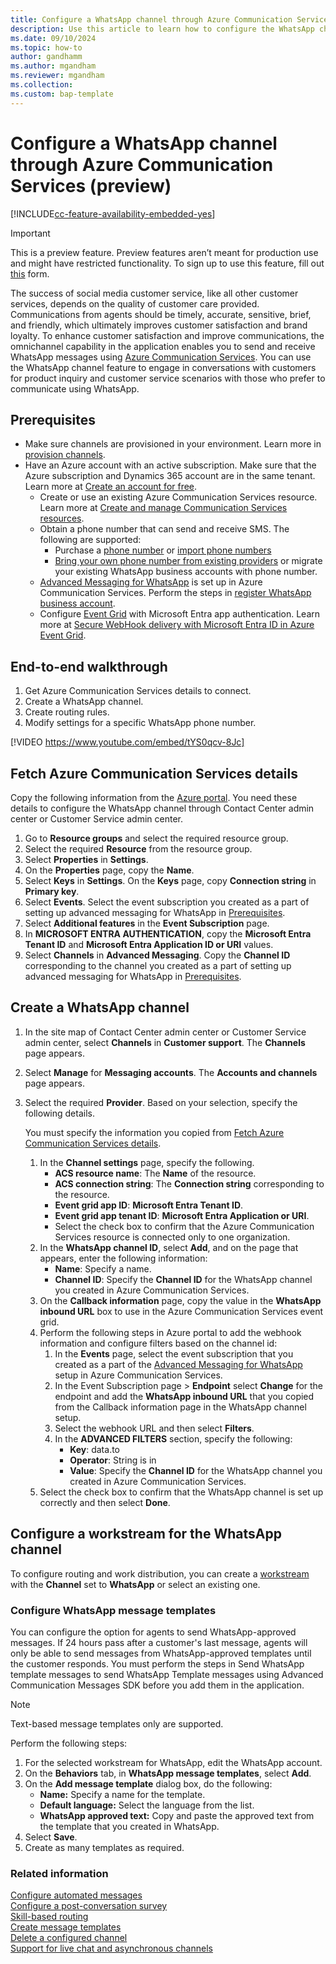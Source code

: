 ```yaml
---
title: Configure a WhatsApp channel through Azure Communication Services (preview)
description: Use this article to learn how to configure the WhatsApp channel through Azure Communication Services.
ms.date: 09/10/2024
ms.topic: how-to
author: gandhamm
ms.author: mgandham
ms.reviewer: mgandham
ms.collection:
ms.custom: bap-template
---
```


# Configure a WhatsApp channel through Azure Communication Services (preview)

[!INCLUDE[cc-feature-availability-embedded-yes](../includes/cc-feature-availability-embedded-yes.md)]

> [!IMPORTANT]
> This is a preview feature.
> Preview features aren’t meant for production use and might have restricted functionality. To sign up to use this feature, fill out [this](https://forms.office.com/r/xu3K2hDic1) form.

The success of social media customer service, like all other customer services, depends on the quality of customer care provided. Communications from agents should be timely, accurate, sensitive, brief, and friendly, which ultimately improves customer satisfaction and brand loyalty. To enhance customer satisfaction and improve communications, the omnichannel capability in the application enables you to send and receive WhatsApp messages using [Azure Communication Services](/azure/communication-services). You can use the WhatsApp channel feature to engage in conversations with customers for product inquiry and customer service scenarios with those who prefer to communicate using WhatsApp. 


## Prerequisites

- Make sure channels are provisioned in your environment. Learn more in [provision channels](../implement/provision-channels.md).
- Have an Azure account with an active subscription. Make sure that the Azure subscription and Dynamics 365 account are in the same tenant. Learn more at [Create an account for free](https://azure.microsoft.com/pricing/purchase-options/azure-account).
   - Create or use an existing Azure Communication Services resource. Learn more at [Create and manage Communication Services resources](/azure/communication-services/quickstarts/create-communication-resource).
    - Obtain a phone number that can send and receive SMS. The following are supported:
       - Purchase a [phone number](/azure/communication-services/quickstarts/telephony/get-phone-number) or [import phone numbers](/dynamics365/customer-service/administer/voice-channel-sync-from-acs?context=/dynamics365/contact-center/context/administer-context)
       - [Bring your own phone number from existing providers](/dynamics365/customer-service/administer/voice-channel-bring-your-own-number?context=/dynamics365/contact-center/context/administer-context) or migrate your existing WhatsApp business accounts with phone number.
   - [Advanced Messaging for WhatsApp](/azure/communication-services/concepts/advanced-messaging/whatsapp/whatsapp-overview) is set up in Azure Communication Services. Perform the steps in [register WhatsApp business account](/azure/communication-services/quickstarts/advanced-messaging/whatsapp/connect-whatsapp-business-account).
   - Configure [Event Grid](/azure/communication-services/quickstarts/advanced-messaging/whatsapp/handle-advanced-messaging-events) with Microsoft Entra app authentication. Learn more at [Secure WebHook delivery with Microsoft Entra ID in Azure Event Grid](/azure/event-grid/secure-webhook-delivery).

## End-to-end walkthrough

1. Get Azure Communication Services details to connect.
2. Create a WhatsApp channel.
3. Create routing rules.
4. Modify settings for a specific WhatsApp phone number.<br>


 [!VIDEO https://www.youtube.com/embed/tYS0qcv-8Jc]


## Fetch Azure Communication Services details

Copy the following information from the [Azure portal](https://ms.portal.azure.com/). You need these details to configure the WhatsApp channel through Contact Center admin center or Customer Service admin center.
   
   1. Go to **Resource groups** and select the required resource group. 
   1. Select the required **Resource** from the resource group.
   1. Select **Properties** in **Settings**. 
   1. On the **Properties** page, copy the **Name**. 
   1. Select **Keys** in **Settings**. On the **Keys** page, copy **Connection string** in **Primary key**.
   1. Select **Events**. Select the event subscription you created as a part of setting up advanced messaging for WhatsApp in [Prerequisites](#prerequisites).
   1. Select **Additional features** in the **Event Subscription** page. 
   1. In **MICROSOFT ENTRA AUTHENTICATION**, copy the **Microsoft Entra Tenant ID** and **Microsoft Entra Application ID or URI** values.
   1. Select **Channels** in **Advanced Messaging**. Copy the **Channel ID** corresponding to the channel you created as a part of setting up advanced messaging for WhatsApp in [Prerequisites](#prerequisites).

## Create a WhatsApp channel

1. In the site map of Contact Center admin center or Customer Service admin center, select **Channels** in **Customer support**. The **Channels** page appears.
    
1. Select **Manage** for **Messaging accounts**. The **Accounts and channels** page appears.
   
1. Select the required **Provider**. Based on your selection, specify the following details.
 
    You must specify the information you copied from [Fetch Azure Communication Services details](#fetch-azure-communication-services-details).
    
     1. In the **Channel settings** page, specify the following. 
         - **ACS resource name**: The **Name** of the resource.
         - **ACS connection string**: The **Connection string** corresponding to the resource.
         - **Event grid app ID**: **Microsoft Entra Tenant ID**.
         - **Event grid app tenant ID**:  **Microsoft Entra Application  or URI**.
         - Select the check box to confirm that the Azure Communication Services resource is connected only to one organization.
     1. In the **WhatsApp channel ID**, select **Add**, and on the page that appears, enter the following information:
         - **Name**: Specify a name.
         - **Channel ID**: Specify the **Channel ID** for the WhatsApp channel you created in Azure Communication Services.
     1. On the **Callback information** page, copy the value in the **WhatsApp inbound URL** box to use in the Azure Communication Services event grid.
     1. Perform the following steps in Azure portal to add the webhook information and configure filters based on the channel id:
        1. In the **Events** page, select the event subscription that you created as a part of the [Advanced Messaging for WhatsApp](/azure/communication-services/concepts/advanced-messaging/whatsapp/whatsapp-overview) setup in Azure Communication Services.
        1. In the Event Subscription page > **Endpoint** select **Change** for the endpoint and add the **WhatsApp inbound URL** that you copied from the Callback information page in the WhatsApp channel setup.
        1. Select the webhook URL and then select **Filters**.
        1. In the **ADVANCED FILTERS** section, specify the following:
           - **Key**: data.to
           - **Operator**: String is in
           - **Value**:  Specify the **Channel ID** for the WhatsApp channel you created in Azure Communication Services.
     1. Select the check box to confirm that the WhatsApp channel is set up correctly and then select **Done**.
               
## Configure a workstream for the WhatsApp channel

To configure routing and work distribution, you can create a [workstream](/dynamics365/customer-service/administer/create-workstreams?context=/dynamics365/contact-center/context/administer-context) with the **Channel** set to **WhatsApp** or select an existing one.

### Configure WhatsApp message templates

You can configure the option for agents to send WhatsApp-approved messages. If 24 hours pass after a customer's last message, agents will only be able to send messages from WhatsApp-approved templates until the customer responds. You must perform the steps in Send WhatsApp template messages to send WhatsApp Template messages using Advanced Communication Messages SDK before you add them in the application.

> [!NOTE]
> Text-based message templates only are supported.

Perform the following steps:

1. For the selected workstream for WhatsApp, edit the WhatsApp account.
2. On the **Behaviors** tab, in **WhatsApp message templates**, select **Add**.
3. On the **Add message template** dialog box, do the following:
   - **Name:** Specify a name for the template.
   - **Default language:** Select the language from the list.
   - **WhatsApp approved text:** Copy and paste the approved text from the template that you created in WhatsApp.
4. Select **Save**.
5. Create as many templates as required.


### Related information

[Configure automated messages](/dynamics365/customer-service/administer/configure-automated-message?context=/dynamics365/contact-center/context/administer-context)   
[Configure a post-conversation survey](/dynamics365/customer-service/administer/configure-post-conversation-survey?context=/dynamics365/contact-center/context/administer-context)  
[Skill-based routing](/dynamics365/customer-service/administer/overview-skill-work-distribution?context=/dynamics365/contact-center/context/administer-context)   
[Create message templates](/dynamics365/customer-service/administer/create-message-templates?context=/dynamics365/contact-center/context/administer-context)   
[Delete a configured channel](/dynamics365/customer-service/administer/delete-channel?context=/dynamics365/contact-center/context/administer-context)   
[Support for live chat and asynchronous channels](/dynamics365/customer-service/administer/card-support-in-channels?context=/dynamics365/card-support-in-channels/context/administer-context)   


